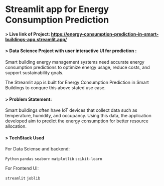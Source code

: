 
# Streamlit app for Energy Consumption Prediction

#### > Live link of Project: https://energy-consumption-prediction-in-smart-buildings-app.streamlit.app/

#### > Data Science Project with user interactive UI for prediction :
Smart building energy management systems need accurate energy consumption predictions to
optimize energy usage, reduce costs, and support sustainability goals. 

The Streamlit app is built for Energy Consumption Prediction in Smart Buildings to conqure this above stated use case.

#### > Problem Statement: 
Smart buildings often have IoT devices that collect data such as temperature, humidity, and
occupancy. Using this data, the application developed aim to predict the energy consumption for better resource
allocation.


#### > TechStack Used

For Data Sciense and backend:

`Python` `pandas` `seaborn` `matplotlib` `scikit-learn` 

For Frontend UI:

`streamlit` `joblib`

